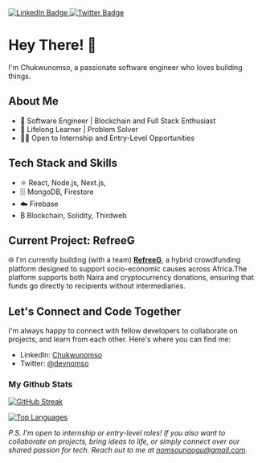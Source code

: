 <div id="badges">
  <a href="https://www.linkedin.com/in/nomsounaogu">
    <img src="https://img.shields.io/badge/LinkedIn-blue?style=for-the-badge&logo=linkedin&logoColor=white" alt="LinkedIn Badge"/>
  </a>
  <a href="https://twitter.com/devnomso">
    <img src="https://img.shields.io/badge/Twitter-blue?style=for-the-badge&logo=twitter&logoColor=white" alt="Twitter Badge"/>
  </a>
</div>

# Hey There! 👋

I'm Chukwunomso, a passionate software engineer who loves building things.

## About Me

- 🚀 Software Engineer | Blockchain and Full Stack Enthusiast
- 🌱 Lifelong Learner | Problem Solver
- 👨‍💻 Open to Internship and Entry-Level Opportunities

## Tech Stack and Skills

- ⚛️ React, Node.js, Next.js,
- 🗄️ MongoDB, Firestore
- ☁️ Firebase
- ₿ Blockchain, Solidity, Thirdweb

## Current Project: RefreeG

🌐 I'm currently building (with a team) **[RefreeG](https://refreeg.com)**, a hybrid crowdfunding platform designed to support socio-economic causes across Africa.The platform supports both Naira and cryptocurrency donations, ensuring that funds go directly to recipients without intermediaries.

## Let's Connect and Code Together

I'm always happy to connect with fellow developers to collaborate on projects, and learn from each other. Here's where you can find me:

- LinkedIn: [Chukwunomso](<https://www.linkedin.com/in/yourusername/](https://www.linkedin.com/in/nomsounaogu/)>)
- Twitter: [@devnomso](https://twitter.com/devnomso)

### My Github Stats

<!-- <a href="http://www.github.com/nomsou"><img src="https://github-readme-stats.vercel.app/api?username=nomsou&show_icons=true&hide=&count_private=true&title_color=f97316&text_color=ffffff&icon_color=3382ed&bg_color=000000&hide_border=true&show_icons=true" alt="Nomso's GitHub stats" /></a> -->

<a href="https://git.io/streak-stats"><img src="https://github-readme-streak-stats.herokuapp.com?user=nomsou" alt="GitHub Streak" /></a>

<!-- <a href="http://www.github.com/nomsou"><img src="https://activity-graph.herokuapp.com/graph?username=nomsou&bg_color=000000&color=ffffff&line=3382ed&point=ffffff&area_color=000000&area=true&hide_border=true&custom_title=GitHub%20Commits%20Graph" alt="GitHub Commits Graph" /></a> -->

<a href="https://github.com/nomsou" align="left"><img src="https://github-readme-stats.vercel.app/api/top-langs/?username=nomsou&langs_count=10&title_color=f97316&text_color=000000&icon_color=3382ed&bg_color=ffffff&hide_border=true&locale=en&custom_title=Top%20%Languages" alt="Top Languages" /></a>



_P.S. I'm open to internship or entry-level roles! If you also want to collaborate on projects, bring ideas to life, or simply connect over our shared passion for tech. Reach out to me at [nomsounaogu@gmail.com](mailto:nomsounaogu@gmail.com)._
